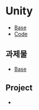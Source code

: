 # Unity

* [Base](https://github.com/hbyul35/Unity_Base/blob/main/Component/base.md)
* [Code]()

## 과제물
* [Base](https://github.com/hbyul35/Unity_Base/blob/main/Component/base.md)

## Project
* []()
